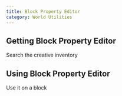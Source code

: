 ```yaml
---
title: Block Property Editor
category: World Utilities
---
```


## Getting Block Property Editor

Search the creative inventory

## Using Block Property Editor

Use it on a block
